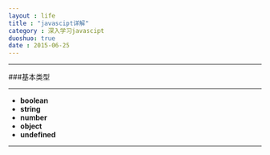 ```yaml
---
layout : life
title : "javascipt详解"
category : 深入学习javascipt
duoshuo: true
date : 2015-06-25
---
```


-------------

###基本类型

-------------

* **boolean**
* **string**
* **number**
* **object**
* **undefined**

-------------

